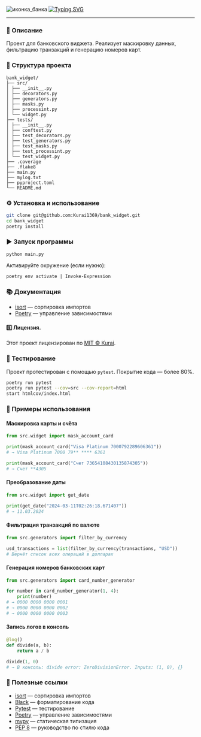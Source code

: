 ![иконка_банка](https://img.icons8.com/nolan/96/bank-building.png)
[![Typing SVG](https://readme-typing-svg.herokuapp.com?color=%2336BCF7&lines=BANK+WIDGET)](https://git.io/typing-svg)

---
### 📌 Описание
Проект для банковского виджета. Реализует маскировку данных, фильтрацию транзакций и генерацию номеров карт.

### 📁 Структура проекта
```
bank_widget/
├── src/
│ ├── __init__.py
│ ├── decorators.py
│ ├── generators.py
│ ├── masks.py
│ ├── processint.py
│ └── widget.py
├── tests/
│ ├── __init__.py
│ ├── conftest.py
│ ├── test_decorators.py
│ ├── test_generators.py
│ ├── test_masks.py
│ ├── test_processint.py
│ └── test_widget.py
├── .coverage
├── .flake8
├── main.py
├── mylog.txt
├── pyproject.toml
└── README.md
```
### ⚙️ Установка и использование
```bash
git clone git@github.com:Kurai1369/bank_widget.git
cd bank_widget
poetry install
```
### ▶️ Запуск программы
```
python main.py
```
Активируйте окружение (если нужно):
```
poetry env activate | Invoke-Expression
```
### 📚 Документация
- [isort](https://pycqa.github.io/isort/) — сортировка импортов
- [Poetry](https://python-poetry.org/docs/) — управление зависимостями
#### 5️⃣ Лицензия.
Этот проект лицензирован по [MIT © Kurai](https://github.com/ryo-ma/github-profile-trophy/blob/master/LICENSE).

### 🧪 Тестирование
Проект протестирован с помощью `pytest`. Покрытие кода — более 80%.
```bash
poetry run pytest
poetry run pytest --cov=src --cov-report=html
start htmlcov/index.html
```

### 🚀 Примеры использования
#### Маскировка карты и счёта
```python
from src.widget import mask_account_card

print(mask_account_card("Visa Platinum 7000792289606361"))
# → Visa Platinum 7000 79** **** 6361

print(mask_account_card("Счет 73654108430135874305"))
# → Счет **4305
```
#### Преобразование даты
```python
from src.widget import get_date

print(get_date("2024-03-11T02:26:18.671407"))
# → 11.03.2024
```
#### Фильтрация транзакций по валюте
```python
from src.generators import filter_by_currency

usd_transactions = list(filter_by_currency(transactions, "USD"))
# Вернёт список всех операций в долларах
```
#### Генерация номеров банковских карт
```python
from src.generators import card_number_generator

for number in card_number_generator(1, 4):
    print(number)
# → 0000 0000 0000 0001
# → 0000 0000 0000 0002
# → 0000 0000 0000 0003
```
#### Запись логов в консоль
```python
@log()
def divide(a, b):
    return a / b

divide(1, 0)
# → В консоль: divide error: ZeroDivisionError. Inputs: (1, 0), {}
```

### 🔗 Полезные ссылки

- [isort](https://pycqa.github.io/isort/) — сортировка импортов
- [Black](https://black.readthedocs.io/en/stable/) — форматирование кода
- [Pytest](https://docs.pytest.org/en/latest/) — тестирование
- [Poetry](https://python-poetry.org/docs/) — управление зависимостями
- [mypy](https://mypy.readthedocs.io/en/stable/) — статическая типизация
- [PEP 8](https://pep8.org/) — руководство по стилю кода